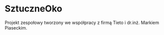 SztuczneOko
===========

Projekt zespołowy tworzony we współpracy z firmą Tieto i dr.inż. Markiem Piaseckim.
